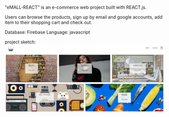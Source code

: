 "eMALL-REACT" is an e-commerce web project built with REACT.js.

Users can browse the products, sign up by email and google accounts, add item to their shopping cart and check out.

Database: Firebase
Language: javascript

project sketch:
![img.png](img.png)


